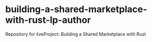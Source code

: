 # building-a-shared-marketplace-with-rust-lp-author
Repository for liveProject: Building a Shared Marketplace with Rust
